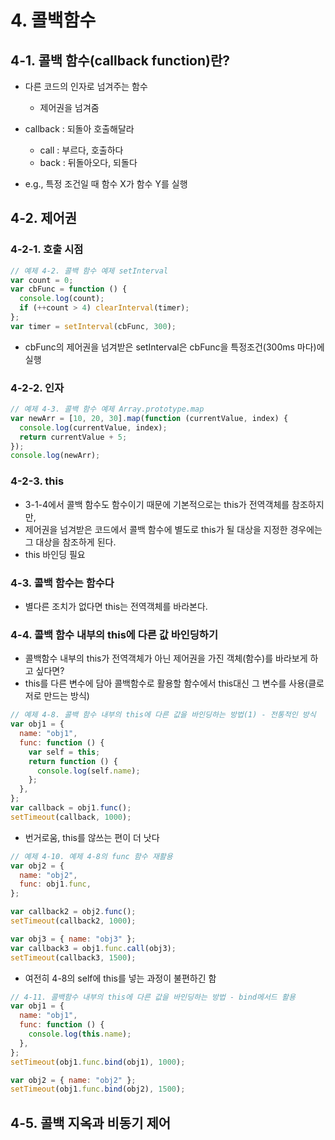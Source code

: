 # 4. 콜백함수

## 4-1. 콜백 함수(callback function)란?

- 다른 코드의 인자로 넘겨주는 함수

  - 제어권을 넘겨줌

- callback : 되돌아 호출해달라

  - call : 부르다, 호출하다
  - back : 뒤돌아오다, 되돌다

- e.g., 특정 조건일 때 함수 X가 함수 Y를 실행

## 4-2. 제어권

### 4-2-1. 호출 시점

```js
// 예제 4-2. 콜백 함수 예제 setInterval
var count = 0;
var cbFunc = function () {
  console.log(count);
  if (++count > 4) clearInterval(timer);
};
var timer = setInterval(cbFunc, 300);
```

- cbFunc의 제어권을 넘겨받은 setInterval은 cbFunc을 특정조건(300ms 마다)에 실행

### 4-2-2. 인자

```js
// 예제 4-3. 콜백 함수 예제 Array.prototype.map
var newArr = [10, 20, 30].map(function (currentValue, index) {
  console.log(currentValue, index);
  return currentValue + 5;
});
console.log(newArr);
```

### 4-2-3. this

- 3-1-4에서 콜백 함수도 함수이기 때문에 기본적으로는 this가 전역객체를 참조하지만,
- 제어권을 넘겨받은 코드에서 콜백 함수에 별도로 this가 될 대상을 지정한 경우에는 그 대상을 참조하게 된다.
- this 바인딩 필요

### 4-3. 콜백 함수는 함수다

- 별다른 조치가 없다면 this는 전역객체를 바라본다.

### 4-4. 콜백 함수 내부의 this에 다른 값 바인딩하기

- 콜백함수 내부의 this가 전역객체가 아닌 제어권을 가진 객체(함수)를 바라보게 하고 싶다면?
- this를 다른 변수에 담아 콜백함수로 활용할 함수에서 this대신 그 변수를 사용(클로저로 만드는 방식)

```js
// 예제 4-8. 콜백 함수 내부의 this에 다른 값을 바인딩하는 방법(1) - 전통적인 방식
var obj1 = {
  name: "obj1",
  func: function () {
    var self = this;
    return function () {
      console.log(self.name);
    };
  },
};
var callback = obj1.func();
setTimeout(callback, 1000);
```

- 번거로움, this를 않쓰는 편이 더 낫다

```js
// 예제 4-10. 예제 4-8의 func 함수 재활용
var obj2 = {
  name: "obj2",
  func: obj1.func,
};

var callback2 = obj2.func();
setTimeout(callback2, 1000);

var obj3 = { name: "obj3" };
var callback3 = obj1.func.call(obj3);
setTimeout(callback3, 1500);
```

- 여전히 4-8의 self에 this를 넣는 과정이 불편하긴 함

```js
// 4-11. 콜백함수 내부의 this에 다른 값을 바인딩하는 방법 - bind메서드 활용
var obj1 = {
  name: "obj1",
  func: function () {
    console.log(this.name);
  },
};
setTimeout(obj1.func.bind(obj1), 1000);

var obj2 = { name: "obj2" };
setTimeout(obj1.func.bind(obj2), 1500);
```

## 4-5. 콜백 지옥과 비동기 제어
